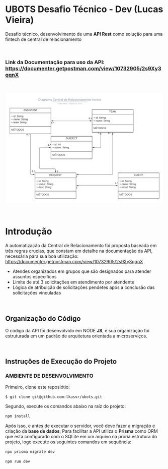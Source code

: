 # **UBOTS Desafio Técnico  - Dev (Lucas Vieira)**
Desafio técnico, desenvolvimento de uma **API Rest** como solução para uma fintech de central de relacionamento

</br>

### Link da Documentação para uso da API: https://documenter.getpostman.com/view/10732905/2s9Xy3qqnX

</br>

![Diagrama UML - Modelo Conceitual API Ubots-Invext](./public/UML.png)

</br>

# Introdução
A automatização da Central de Relacionamento foi proposta baseada em três regras crucias, que constam em detalhe na documentação da API, necessária para sua boa utilização: https://documenter.getpostman.com/view/10732905/2s9Xy3qqnX

- Atendes organizados em grupos que são designados para atender assuntos específicos
- Limite de até 3 solicitações em atendimento por atendente
- Lógica de atribuição de solicitações pendetes após a conclusão das solicitações vinculadas

</br>


## Organização do Código

O código da API foi desenvolvido em NODE **JS**, e sua organização foi estruturada em um padrão de arquitetura orientada a microserviços.

</br>

## Instruções de Execução do Projeto

### **AMBIENTE DE DESENVOLVIMENTO**

Primeiro, clone este reposiótio:

```bash
$ git clone git@github.com:lkasvr/ubots.git
```
Segundo, execute os comandos abaixo na raíz do projeto:

```bash
npm install
```

Após isso, e antes de executar o servidor, você deve fazer a migração e criação da **base de dados**; Para facilitar a API utiliza o **Prisma** como ORM que está configurado com o SQLite em um arquivo na prória estrutura do projeto, logo execute os seguintes comandos em sequência:

```bash
npx prisma migrate dev
```

```bash
npm run dev
```

</br>

